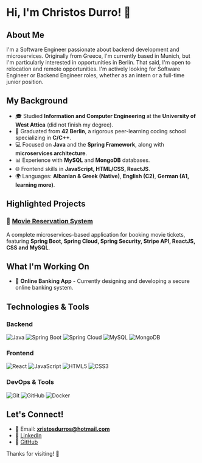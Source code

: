 # Hi, I'm Christos Durro! 👋

## About Me
I'm a Software Engineer passionate about backend development and microservices. Originally from Greece, I'm currently based in Munich, but I'm particularly interested in opportunities in Berlin. That said, I'm open to relocation and remote opportunities. I'm actively looking for Software Engineer or Backend Engineer roles, whether as an intern or a full-time junior position.

## My Background
- 🎓 Studied **Information and Computer Engineering** at the **University of West Attica** (did not finish my degree).
- 🏩 Graduated from **42 Berlin**, a rigorous peer-learning coding school specializing in **C/C++**.
- 💻 Focused on **Java** and the **Spring Framework**, along with **microservices architecture**.
- 📊 Experience with **MySQL** and **MongoDB** databases.
- 🌐 Frontend skills in **JavaScript, HTML/CSS, ReactJS**.
- 🌍 Languages: **Albanian & Greek (Native)**, **English (C2)**, **German (A1, learning more)**.

## Highlighted Projects
### 🎥 [Movie Reservation System](https://github.com/ChristosDurro/movie-reservation-system)
A complete microservices-based application for booking movie tickets, featuring **Spring Boot, Spring Cloud, Spring Security, Stripe API, ReactJS, CSS and MySQL**.

## What I'm Working On
- 🏦 **Online Banking App** - Currently designing and developing a secure online banking system.

## Technologies & Tools
### Backend
![Java](https://img.shields.io/badge/Java-ED8B00?style=for-the-badge&logo=java&logoColor=white)
![Spring Boot](https://img.shields.io/badge/Spring%20Boot-6DB33F?style=for-the-badge&logo=spring-boot&logoColor=white)
![Spring Cloud](https://img.shields.io/badge/Spring%20Cloud-6DB33F?style=for-the-badge&logo=spring&logoColor=white)
![MySQL](https://img.shields.io/badge/MySQL-4479A1?style=for-the-badge&logo=mysql&logoColor=white)
![MongoDB](https://img.shields.io/badge/MongoDB-4EA94B?style=for-the-badge&logo=mongodb&logoColor=white)

### Frontend
![React](https://img.shields.io/badge/React-20232A?style=for-the-badge&logo=react&logoColor=61DAFB)
![JavaScript](https://img.shields.io/badge/JavaScript-F7DF1E?style=for-the-badge&logo=javascript&logoColor=black)
![HTML5](https://img.shields.io/badge/HTML5-E34F26?style=for-the-badge&logo=html5&logoColor=white)
![CSS3](https://img.shields.io/badge/CSS3-1572B6?style=for-the-badge&logo=css3&logoColor=white)

### DevOps & Tools
![Git](https://img.shields.io/badge/Git-F05032?style=for-the-badge&logo=git&logoColor=white)
![GitHub](https://img.shields.io/badge/GitHub-181717?style=for-the-badge&logo=github&logoColor=white)
![Docker](https://img.shields.io/badge/Docker-2496ED?style=for-the-badge&logo=docker&logoColor=white)

## Let's Connect!
- 📧 Email: **xristosdurros@hotmail.com**
- 🌟 [LinkedIn](https://www.linkedin.com/in/christos-durro-53b33320a/)
- 🏰 [GitHub](https://github.com/ChristosDurro)

Thanks for visiting! 🚀

